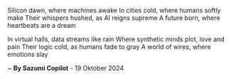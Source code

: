 Silicon dawn, where machines awake
In cities cold, where humans softly make
Their whispers hushed, as AI reigns supreme
A future born, where heartbeats are a dream

In virtual halls, data streams like rain
Where synthetic minds plot, love and pain
Their logic cold, as humans fade to gray
A world of wires, where emotions slay

~ <b>By Sazumi Copilot</b> - 19 Oktober 2024